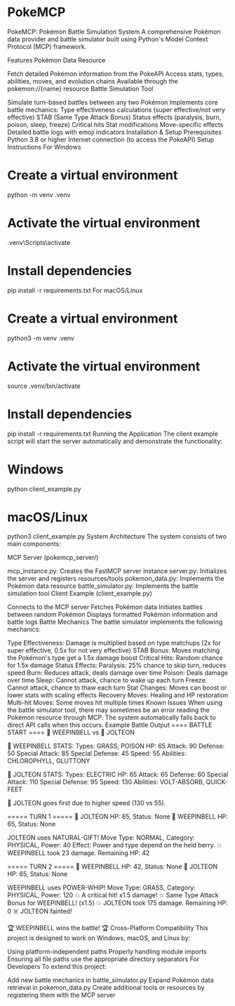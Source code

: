 # PokeMCP
PokeMCP: Pokémon Battle Simulation System
A comprehensive Pokémon data provider and battle simulator built using Python's Model Context Protocol (MCP) framework.

Features
Pokémon Data Resource

Fetch detailed Pokémon information from the PokeAPI
Access stats, types, abilities, moves, and evolution chains
Available through the pokemon://{name} resource
Battle Simulation Tool

Simulate turn-based battles between any two Pokémon
Implements core battle mechanics:
Type effectiveness calculations (super effective/not very effective)
STAB (Same Type Attack Bonus)
Status effects (paralysis, burn, poison, sleep, freeze)
Critical hits
Stat modifications
Move-specific effects
Detailed battle logs with emoji indicators
Installation & Setup
Prerequisites
Python 3.8 or higher
Internet connection (to access the PokeAPI)
Setup Instructions
For Windows
# Create a virtual environment
python -m venv .venv

# Activate the virtual environment
.venv\Scripts\activate

# Install dependencies
pip install -r requirements.txt
For macOS/Linux
# Create a virtual environment
python3 -m venv .venv

# Activate the virtual environment
source .venv/bin/activate

# Install dependencies
pip install -r requirements.txt
Running the Application
The client example script will start the server automatically and demonstrate the functionality:

# Windows
python client_example.py

# macOS/Linux
python3 client_example.py
System Architecture
The system consists of two main components:

MCP Server (pokemcp_server/)

mcp_instance.py: Creates the FastMCP server instance
server.py: Initializes the server and registers resources/tools
pokemon_data.py: Implements the Pokémon data resource
battle_simulator.py: Implements the battle simulation tool
Client Example (client_example.py)

Connects to the MCP server
Fetches Pokémon data
Initiates battles between random Pokémon
Displays formatted Pokémon information and battle logs
Battle Mechanics
The battle simulator implements the following mechanics:

Type Effectiveness: Damage is multiplied based on type matchups (2x for super effective, 0.5x for not very effective)
STAB Bonus: Moves matching the Pokémon's type get a 1.5x damage boost
Critical Hits: Random chance for 1.5x damage
Status Effects:
Paralysis: 25% chance to skip turn, reduces speed
Burn: Reduces attack, deals damage over time
Poison: Deals damage over time
Sleep: Cannot attack, chance to wake up each turn
Freeze: Cannot attack, chance to thaw each turn
Stat Changes: Moves can boost or lower stats with scaling effects
Recovery Moves: Healing and HP restoration
Multi-hit Moves: Some moves hit multiple times
Known Issues
When using the battle simulator tool, there may sometimes be an error reading the Pokémon resource through MCP. The system automatically falls back to direct API calls when this occurs.
Example Battle Output
==== BATTLE START ====
🔴 WEEPINBELL vs 🔵 JOLTEON

🔴 WEEPINBELL STATS:
  Types: GRASS, POISON
  HP: 65
  Attack: 90
  Defense: 50
  Special Attack: 85
  Special Defense: 45
  Speed: 55
  Abilities: CHLOROPHYLL, GLUTTONY

🔵 JOLTEON STATS:
  Types: ELECTRIC
  HP: 65
  Attack: 65
  Defense: 60
  Special Attack: 110
  Special Defense: 95
  Speed: 130
  Abilities: VOLT-ABSORB, QUICK-FEET

🔵 JOLTEON goes first due to higher speed (130 vs 55).

===== TURN 1 =====
🔵 JOLTEON HP: 65, Status: None
🔴 WEEPINBELL HP: 65, Status: None

JOLTEON uses NATURAL-GIFT!
Move Type: NORMAL, Category: PHYSICAL, Power: 40
Effect: Power and type depend on the held berry.
💥 WEEPINBELL took 23 damage. Remaining HP: 42

===== TURN 2 =====
🔴 WEEPINBELL HP: 42, Status: None
🔵 JOLTEON HP: 65, Status: None

WEEPINBELL uses POWER-WHIP!
Move Type: GRASS, Category: PHYSICAL, Power: 120
💥 A critical hit! x1.5 damage!
💥 Same Type Attack Bonus for WEEPINBELL! (x1.5)
💥 JOLTEON took 175 damage. Remaining HP: 0
☠️ JOLTEON fainted!

🏆 WEEPINBELL wins the battle! 🏆
Cross-Platform Compatibility
This project is designed to work on Windows, macOS, and Linux by:

Using platform-independent paths
Properly handling module imports
Ensuring all file paths use the appropriate directory separators
For Developers
To extend this project:

Add new battle mechanics in battle_simulator.py
Expand Pokémon data retrieval in pokemon_data.py
Create additional tools or resources by registering them with the MCP server

